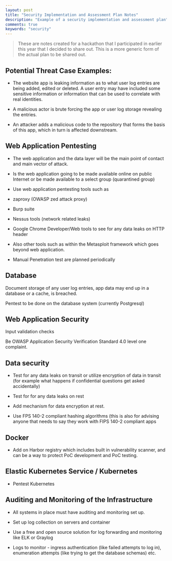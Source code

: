 ```yaml
---
layout: post
title: "Security Implementation and Assessment Plan Notes"
description: "Example of a security implementation and assessment plan"
comments: true
keywords: "security"
---
```


> These are notes created for a hackathon that I participated in earlier this year that I decided to share out. This is a more generic form of the actual plan to be shared out.

## Potential Threat Case Examples:

* The website app is leaking information as to what user log entries are being added, edited or deleted.  A user entry may have included some sensitive information or information that can be used to correlate with real identities.

* A malicious actor is brute forcing the app or user log storage revealing the entries.

* An attacker adds a malicious code to the repository that forms the basis of this app, which in turn is affected downstream.


## Web Application Pentesting

* The web application and the data layer will be the main point of contact and main vector of attack.

* Is the web application going to be made available online on public Internet or be made available to a select group (quarantined group)

* Use web application pentesting tools such as

* zaproxy (OWASP zed attack proxy)
* Burp suite
* Nessus tools (network related leaks)
* Google Chrome Developer/Web tools to see for any data leaks on HTTP header
* Also other tools such as within the Metasploit framework which goes beyond web application.
* Manual Penetration test are planned periodically

## Database

Document storage of any user log entries, app data may end up in a database or a cache, is breached.

Pentest to be done on the database system (currently Postgresql)

## Web Application Security

Input validation checks

Be OWASP Application Security Verification Standard 4.0 level one complaint.

## Data security

*  Test for any data leaks on transit or utilize encryption of data in transit (for example what happens if confidential questions get asked accidentally)

* Test for for any data leaks on rest

* Add mechanism for data encryption at rest.

* Use FPS 140-2 compliant hashing algorithms (this is also for advising anyone that needs to say they work with FIPS 140-2 compliant apps

## Docker

* Add on Harbor registry which includes built in vulnerability scanner, and can be a way to protect PoC development and PoC testing.

## Elastic Kubernetes Service / Kubernetes

* Pentest Kubernetes

## Auditing and Monitoring of the Infrastructure

* All systems in place must have auditing and monitoring set up.

* Set up log collection on servers and container

* Use a free and open source solution for log forwarding and monitoring like ELK or Graylog

* Logs to monitor - ingress authentication (like failed attempts to log in), enumeration attempts (like trying to get the database schemas) etc.
